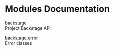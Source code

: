 # Modules Documentation

[backstage](https://github.com/pyrustic/backstage/blob/master/docs/modules/content/backstage/README.md#module-overview)
<br>
Project Backstage API


[backstage.error](https://github.com/pyrustic/backstage/blob/master/docs/modules/content/backstage.error/README.md#module-overview)
<br>
Error classes


